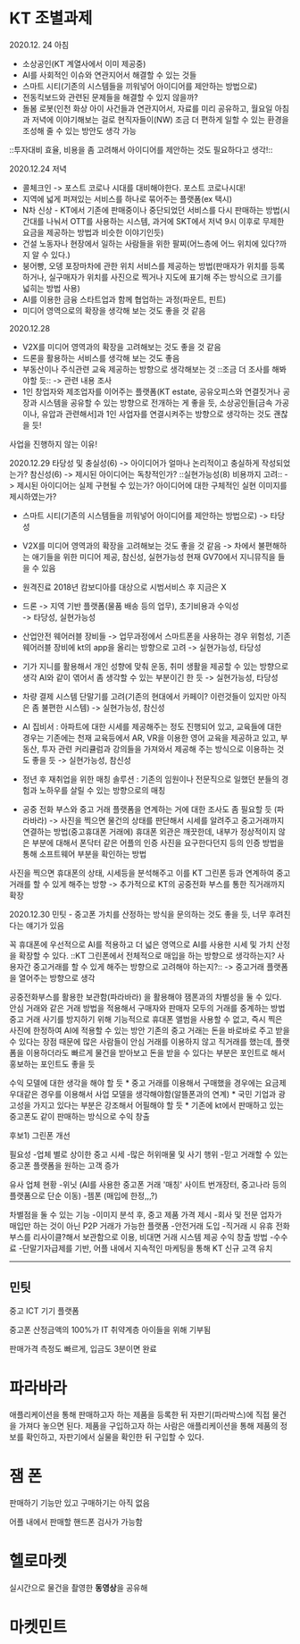 # KT 조별과제
2020.12. 24 아침
* 소상공인(KT 계열사에서 이미 제공중)
* AI를 사회적인 이슈와 연관지어서 해결할 수 있는 것들
* 스마트 시티(기존의 시스템들을 끼워넣어 아이디어를 제안하는 방법으로)
* 전동킥보드와 관련된 문제들을 해결할 수 있지 않을까? 
* 돌봄 로봇(인천 화상 아이 사건들과 연관지어서,
자료를 미리 공유하고, 월요일 아침과 저녁에 이야기해보는 걸로
현직자들이(NW) 조금 더 편하게 일할 수 있는 환경을 조성해 줄 수 있는 방안도 생각 가능

::투자대비 효율, 비용을 좀 고려해서 아이디어를 제안하는 것도 필요하다고 생각!::

2020.12.24 저녁 
* 콜체크인 -> 포스트 코로나 시대를 대비해야한다. 
포스트 코로나시대!
* 지역에 넓게 퍼져있는 서비스를 하나로 묶어주는 플랫폼(ex 택시)
* N차 신상 - KT에서 기존에 판매중이나 중단되었던 서비스를 다시 판매하는 방법(시간대를 나눠서 OTT를 사용하는 시스템, 과거에 SKT에서 저녁 9시 이후로 무제한 요금을 제공하는 방법과 비슷한 이야기인듯)
* 건설 노동자나 현장에서 일하는 사람들을 위한 팔찌(어느층에 어느 위치에 있다?까지 알 수 있다.)
* 붕어빵, 오뎅 포장마차에 관한 위치 서비스를 제공하는 방법(판매자가 위치를 등록하거나, 실구매자가 위치를 사진으로 찍거나 지도에 표기해 주는 방식으로 크기를 넓히는 방법 사용) 
* AI를 이용한 금융 스타트업과 함께 협업하는 과정(파운트, 핀트)  
* 미디어 영역으로의 확장을 생각해 보는 것도 좋을 것 같음

2020.12.28 
* V2X를 미디어 영역과의 확장을 고려해보는 것도 좋을 것 같음
* 드론을 활용하는 서비스를 생각해 보는 것도 좋음
* 부동산이나 주식관련 교육 제공하는 방향으로 생각해보는 것 ::조금 더 조사를 해봐야할 듯:: -> 관련 내용 조사
* 1인 창업자와 제조업자를 이어주는 플랫폼(KT estate, 공유오피스와 연결짓거나 공장과 시스템을 공유할 수 있는 방향으로 전개하는 게 좋을 듯, 소상공인들[금속 가공이나, 유압과 관련해서]과 1인 사업자를 연결시켜주는 방향으로 생각하는 것도 괜찮을 듯!

사업을 진행하지 않는 이유! 



2020.12.29
타당성 및 충실성(6) -> 아이디어가 얼마나 논리적이고 충실하게 작성되었는가? 
참신성(6) -> 제시된 아이디어는 독창적인가?
::실현가능성(8) 비용까지 고려:: -> 제시된 아이디어는 실제 구현될 수 있는가?
아이디어에 대한 구체적인 실현 이미지를 제시하였는가? 
* 스마트 시티(기존의 시스템들을 끼워넣어 아이디어를 제안하는 방법으로)
-> 타당성
* V2X를 미디어 영역과의 확장을 고려해보는 것도 좋을 것 같음
-> 차에서 불편해하는 애기들을 위한 미디어 제공, 참신성, 실현가능성
현재 GV70에서 지니뮤직을 들을 수 있음
* 원격진료 2018년 캄보디아를 대상으로 시범서비스 후 지금은 X
* 드론 -> 지역 기반 플랫폼(물품 배송 등의 업무), 초기비용과 수익성\
-> 타당성, 실현가능성
* 산업안전 웨어러블 장비들 -> 업무과정에서 스마트폰을 사용하는 경우 위험성, 기존 웨어러블 장비에 kt의 app을 올리는 방향으로 고려 
-> 실현가능성, 타당성
* 기가 지니를 활용해서 개인 성향에 맞춰 운동, 취미 생활을 제공할 수 있는 방향으로 생각
AI와 같이 엮어서 좀 생각할 수 있는 부분이긴 한 듯
-> 실현가능성, 타당성
* 차량 결제 시스템 단말기를 고려(기존의 현대에서 카페이? 이런것들이 있지만 아직은 좀 불편한 시스템)
-> 실현가능성, 참신성
* AI 집비서 : 아파트에 대한 시세를 제공해주는 정도 진행되어 있고, 교육들에 대한 경우는 기존에는 천재 교육등에서 AR, VR을 이용한 영어 교육을 제공하고 있고, 부동산, 투자 관련 커리큘럼과 강의들을 가져와서 제공해 주는 방식으로 이용하는 것도 좋을 듯
-> 실현가능성, 참신성 
* 정년 후 재취업을 위한 매칭 솔루션 : 기존의 임원이나 전문직으로 일했던 분들의 경험과 노하우를 살릴 수 있는 방향으로의 매칭

* 공중 전화 부스와 중고 거래 플랫폼을 연계하는 거에 대한 조사도 좀 필요할 듯 (파라바라)
-> 사진을 찍으면 물건의 상태를 판단해서 시세를 알려주고 중고거래까지 연결하는 방법(중고휴대폰 거래에) 휴대폰 외관은 깨끗한데, 내부가 정상적이지 않은 부분에 대해서 폰닥터 같은 어플의 인증 사진을 요구한다던지 등의 인증 방법을 통해 소프트웨어 부분을 확인하는 방법 

사진을 찍으면 휴대폰의 상태, 시세등을 분석해주고 이를 KT 그린폰 등과 연계하여 중고 거래를 할 수 있게 해주는 방향 -> 추가적으로 KT의 공중전화 부스를 통한 직거래까지 확장

2020.12.30
민팃 - 중고폰 가치를 산정하는 방식을 문의하는 것도 좋을 듯, 너무 후려친다는 얘기가 있음

꼭 휴대폰에 우선적으로 AI를 적용하고 더 넓은 영역으로 AI를 사용한 시세 및 가치 산정을 확장할 수 있다. 
::KT 그린폰에서 전체적으로 매입을 하는 방향으로 생각하는지? 사용자간 중고거래를 할 수 있게 해주는 방향으로 고려해야 하는지?:: -> 중고거래 플랫폼을 열어주는 방향으로 생각

공중전화부스를 활용한 보관함(파라바라) 을 활용해야 잼폰과의 차별성을 둘 수 있다. 
안심 거래와 같은 거래 방법을 적용해서 구매자와 판매자 모두의 거래를 중계하는 방법
중고 거래 사기를 방지하기 위해 기능적으로 휴대폰 앨범을 사용할 수 없고, 즉시 찍은 사진에 한정하여 AI에 적용할 수 있는 방안
기존의 중고 거래는 돈을 바로바로 주고 받을 수 있다는 장점 때문에 많은 사람들이 안심 거래를 이용하지 않고 직거래를 했는데, 플랫폼을 이용하더라도 빠르게 물건을 받아보고 돈을 받을 수 있다는 부분은 포인트로 해서 홍보하는 포인트도 좋을 듯

수익 모델에 대한 생각을 해야 할 듯
	* 중고 거래를 이용해서 구매했을 경우에는 요금제 우대같은 경우를 이용해서 사업 모델을 생각해야함(알뜰폰과의 연계)
	* 국민 기업과 광고성을 가지고 있다는 부분은 강조해서 어필해야 할 듯 
	* 기존에 kt에서 판매하고 있는 중고폰도 같이 판매하는 방식으로 수익 창출

후보1) 그린폰 개선

필요성
-업체 별로 상이한 중고 시세
-많은 허위매물 및 사기 행위
-믿고 거래할 수 있는 중고폰 플랫폼을 원하는 고객 증가

유사 업체 현황
-위닛 (AI를 사용한 중고폰 거래 '매칭' 사이트 번개장터, 중고나라 등의 플랫폼으로 단순 이동)
-젬폰 (매입에 한정,,,?)

차별점을 둘 수 있는 기능
 -이미지 분석 후, 중고 제품 가격 제시
 -회사 및 전문 업자가 매입만 하는 것이 아닌  P2P 거래가 가능한 플랫폼
 -안전거래 도입
 -직거래 시 유휴 전화부스를 리사이클?해서 보관함으로 이용, 비대면 거래 시스템 제공
수익 창출 방법
  -수수료
  -단말기자급제를 기반, 어플 내에서 지속적인 마케팅을 통해 KT 신규 고객 유치





----

## 민팃

중고 ICT 기기 플랫폼



중고폰 산정금액의 100%가 IT 취약계층 아이들을 위해 기부됨

판매가격 측정도 빠르게, 입금도 3분이면 완료



# 파라바라

애플리케이션을 통해 판매하고자 하는 제품을 등록한 뒤 자판기(파라박스)에 직접 물건을 가져다 놓으면 된다. 제품을 구입하고자 하는 사람은 애플리케이션을 통해 제품의 정보를 확인하고, 자판기에서 실물을 확인한 뒤 구입할 수 있다.



# 잼 폰

판매하기 기능만 있고 구매하기는 아직 없음

어플 내에서 판매할 핸드폰 검사가 가능함



# 헬로마켓

실시간으로 물건을 촬영한 **동영상**을 공유해 

# 마켓민트

